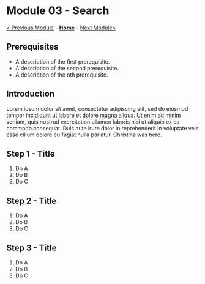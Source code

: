 # Module 03 - Search

[< Previous Module](../modules/module02.md) - **[Home](../README.md)** - [Next Module>](../modules/module04.md)

## Prerequisites

* A description of the first prerequisite.
* A description of the second prerequisite.
* A description of the nth prerequisite.

## Introduction

Lorem ipsum dolor sit amet, consectetur adipiscing elit, sed do eiusmod tempor incididunt ut labore et dolore magna aliqua. Ut enim ad minim veniam, quis nostrud exercitation ullamco laboris nisi ut aliquip ex ea commodo consequat. Duis aute irure dolor in reprehenderit in voluptate velit esse cillum dolore eu fugiat nulla pariatur. Christina was here.

## Step 1 - Title

1. Do A
2. Do B
3. Do C

## Step 2 - Title

1. Do A
2. Do B
3. Do C

## Step 3 - Title

1. Do A
2. Do B
3. Do C